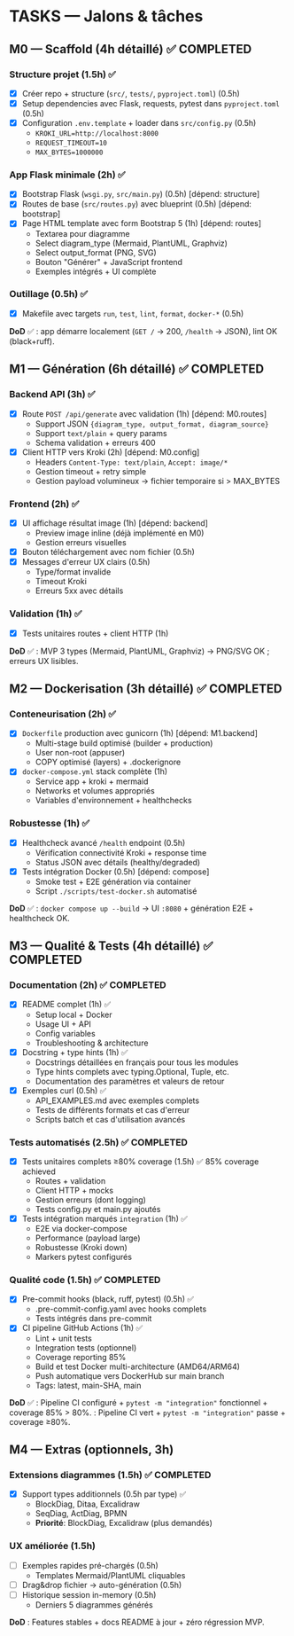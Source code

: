 # TASKS — Jalons & tâches

## M0 — Scaffold (4h détaillé) ✅ COMPLETED
### Structure projet (1.5h) ✅
- [x] Créer repo + structure (`src/`, `tests/`, `pyproject.toml`) (0.5h)
- [x] Setup dependencies avec Flask, requests, pytest dans `pyproject.toml` (0.5h) 
- [x] Configuration `.env.template` + loader dans `src/config.py` (0.5h)
  - `KROKI_URL=http://localhost:8000`
  - `REQUEST_TIMEOUT=10`
  - `MAX_BYTES=1000000`

### App Flask minimale (2h) ✅
- [x] Bootstrap Flask (`wsgi.py`, `src/main.py`) (0.5h) [dépend: structure]
- [x] Routes de base (`src/routes.py`) avec blueprint (0.5h) [dépend: bootstrap]
- [x] Page HTML template avec form Bootstrap 5 (1h) [dépend: routes]
  - Textarea pour diagramme
  - Select diagram_type (Mermaid, PlantUML, Graphviz)
  - Select output_format (PNG, SVG)
  - Bouton "Générer" + JavaScript frontend
  - Exemples intégrés + UI complète

### Outillage (0.5h) ✅
- [x] Makefile avec targets `run`, `test`, `lint`, `format`, `docker-*` (0.5h)

**DoD** ✅ : app démarre localement (`GET /` → 200, `/health` → JSON), lint OK (black+ruff).

## M1 — Génération (6h détaillé) ✅ COMPLETED
### Backend API (3h) ✅
- [x] Route `POST /api/generate` avec validation (1h) [dépend: M0.routes]
  - Support JSON `{diagram_type, output_format, diagram_source}`
  - Support `text/plain` + query params  
  - Schema validation + erreurs 400
- [x] Client HTTP vers Kroki (2h) [dépend: M0.config]
  - Headers `Content-Type: text/plain`, `Accept: image/*`
  - Gestion timeout + retry simple
  - Gestion payload volumineux → fichier temporaire si > MAX_BYTES

### Frontend (2h) ✅
- [x] UI affichage résultat image (1h) [dépend: backend]
  - Preview image inline (déjà implémenté en M0)
  - Gestion erreurs visuelles
- [x] Bouton téléchargement avec nom fichier (0.5h)
- [x] Messages d'erreur UX clairs (0.5h)
  - Type/format invalide
  - Timeout Kroki
  - Erreurs 5xx avec détails

### Validation (1h) ✅
- [x] Tests unitaires routes + client HTTP (1h)

**DoD** ✅ : MVP 3 types (Mermaid, PlantUML, Graphviz) → PNG/SVG OK ; erreurs UX lisibles.

## M2 — Dockerisation (3h détaillé) ✅ COMPLETED
### Conteneurisation (2h) ✅
- [x] `Dockerfile` production avec gunicorn (1h) [dépend: M1.backend]
  - Multi-stage build optimisé (builder + production)
  - User non-root (appuser)
  - COPY optimisé (layers) + .dockerignore
- [x] `docker-compose.yml` stack complète (1h)
  - Service app + kroki + mermaid
  - Networks et volumes appropriés
  - Variables d'environnement + healthchecks

### Robustesse (1h) ✅ 
- [x] Healthcheck avancé `/health` endpoint (0.5h)
  - Vérification connectivité Kroki + response time
  - Status JSON avec détails (healthy/degraded)
- [x] Tests intégration Docker (0.5h) [dépend: compose]
  - Smoke test + E2E génération via container
  - Script `./scripts/test-docker.sh` automatisé

**DoD** ✅ : `docker compose up --build` → UI `:8080` + génération E2E + healthcheck OK.

## M3 — Qualité & Tests (4h détaillé) ✅ COMPLETED
### Documentation (2h) ✅ COMPLETED
- [x] README complet (1h) ✅
  - Setup local + Docker
  - Usage UI + API
  - Config variables
  - Troubleshooting & architecture
- [x] Docstring + type hints (1h) ✅
  - Docstrings détaillées en français pour tous les modules
  - Type hints complets avec typing.Optional, Tuple, etc.
  - Documentation des paramètres et valeurs de retour
- [x] Exemples curl (0.5h) ✅
  - API_EXAMPLES.md avec exemples complets
  - Tests de différents formats et cas d'erreur
  - Scripts batch et cas d'utilisation avancés

### Tests automatisés (2.5h) ✅ COMPLETED
- [x] Tests unitaires complets ≥80% coverage (1.5h) ✅ 85% coverage achieved
  - Routes + validation
  - Client HTTP + mocks  
  - Gestion erreurs (dont logging)
  - Tests config.py et main.py ajoutés
- [x] Tests intégration marqués `integration` (1h) ✅ 
  - E2E via docker-compose
  - Performance (payload large)
  - Robustesse (Kroki down)
  - Markers pytest configurés

### Qualité code (1.5h) ✅ COMPLETED
- [x] Pre-commit hooks (black, ruff, pytest) (0.5h) ✅
  - .pre-commit-config.yaml avec hooks complets
  - Tests intégrés dans pre-commit
- [x] CI pipeline GitHub Actions (1h) ✅
  - Lint + unit tests
  - Integration tests (optionnel) 
  - Coverage reporting 85%
  - Build et test Docker multi-architecture (AMD64/ARM64)
  - Push automatique vers DockerHub sur main branch
  - Tags: latest, main-SHA, main

**DoD** ✅ : Pipeline CI configuré + `pytest -m "integration"` fonctionnel + coverage 85% > 80%. : Pipeline CI vert + `pytest -m "integration"` passe + coverage ≥80%.

## M4 — Extras (optionnels, 3h)
### Extensions diagrammes (1.5h) ✅ COMPLETED
- [x] Support types additionnels (0.5h par type) ✅
  - BlockDiag, Ditaa, Excalidraw
  - SeqDiag, ActDiag, BPMN  
  - **Priorité**: BlockDiag, Excalidraw (plus demandés)

### UX améliorée (1.5h)  
- [ ] Exemples rapides pré-chargés (0.5h)
  - Templates Mermaid/PlantUML cliquables
- [ ] Drag&drop fichier → auto-génération (0.5h)
- [ ] Historique session in-memory (0.5h)
  - Derniers 5 diagrammes générés

**DoD** : Features stables + docs README à jour + zéro régression MVP.